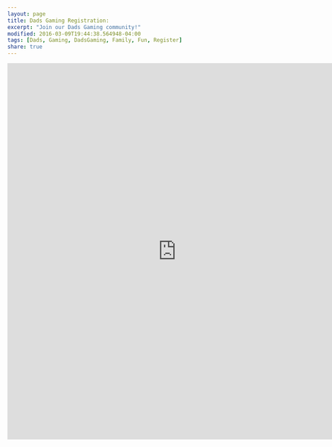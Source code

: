 ```yaml
---
layout: page
title: Dads Gaming Registration:
excerpt: "Join our Dads Gaming community!"
modified: 2016-03-09T19:44:38.564948-04:00
tags: [Dads, Gaming, DadsGaming, Family, Fun, Register]
share: true
---
```


<iframe src="https://docs.google.com/forms/d/1ZgX2LAJuZ7kbWHDjoMG5cPYmzYObMCB_3oxll5MBJhE/viewform?embedded=true" width="760" height="850" frameborder="0" marginheight="0" marginwidth="0">Loading...</iframe>
